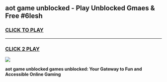 
## aot game unblocked - Play Unblocked Gmaes & Free #6lesh
<h3>
<a href="https://premium.freeplayer.one?title=aot_game_unblocked&ref=03M">CLICK TO PLAY</a></h3>
<hr>

<h3>
<a href="https://premium.freeplayer.one?title=aot_game_unblocked&ref=03M">CLICK 2 PLAY</a>
  
</h3>

<a href="https://premium.freeplayer.one?title=aot_game_unblocked&ref=03M"><img src="https://clearcache.store/games.png"></a>


**aot game unblocked games unblocked: Your Gateway to Fun and Accessible Online Gaming**
